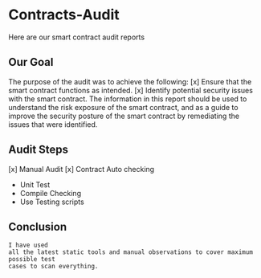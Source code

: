 # Contracts-Audit
Here are our smart contract audit reports

## Our Goal
The purpose of the audit was to achieve the following:
[x] Ensure that the smart contract functions as intended.
[x] Identify potential security issues with the smart contract.
The information in this report should be used to understand the risk exposure of the smart 
contract, and as a guide to improve the security posture of the smart contract by remediating 
the issues that were identified.

## Audit Steps
[x] Manual Audit 
[x] Contract Auto checking
  - Unit Test
  - Compile Checking
  - Use Testing scripts
## Conclusion
```
I have used 
all the latest static tools and manual observations to cover maximum possible test 
cases to scan everything.
```
